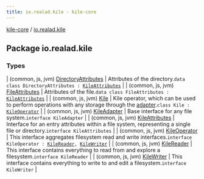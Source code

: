 ```yaml
---
title: io.realad.kile - kile-core
---
```


[kile-core](../index.html) / [io.realad.kile](./index.html)

## Package io.realad.kile

### Types

| (common, js, jvm) [DirectoryAttributes](-directory-attributes/index.html) | Attributes of the directory.`data class DirectoryAttributes : `[`KileAttributes`](-kile-attributes/index.html) |
| (common, js, jvm) [FileAttributes](-file-attributes/index.html) | Attributes of the file.`data class FileAttributes : `[`KileAttributes`](-kile-attributes/index.html) |
| (common, js, jvm) [Kile](-kile/index.html) | Kile operator, which can be used to perform operations with any storage through the [adapter](-kile-adapter/index.html#io.realad.kile.KileAdapter).`class Kile : `[`KileOperator`](-kile-operator.html) |
| (common, js, jvm) [KileAdapter](-kile-adapter/index.html) | Base interface for any file system.`interface KileAdapter` |
| (common, js, jvm) [KileAttributes](-kile-attributes/index.html) | Interface for an entry attributes within a file system, representing a single file or directory.`interface KileAttributes` |
| (common, js, jvm) [KileOperator](-kile-operator.html) | This interface aggregates filesystem read and write interfaces.`interface KileOperator : `[`KileReader`](-kile-reader/index.html)`, `[`KileWriter`](-kile-writer.html) |
| (common, js, jvm) [KileReader](-kile-reader/index.html) | This interface contains everything to read from and explore a filesystem.`interface KileReader` |
| (common, js, jvm) [KileWriter](-kile-writer.html) | This interface contains everything to write to and edit a filesystem.`interface KileWriter` |

